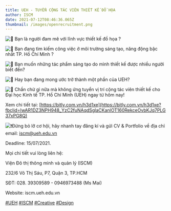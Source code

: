 ```yaml
---
title: UEH - TUYỂN CỘNG TÁC VIÊN THIẾT KẾ ĐỒ HỌA
author: ISCM
date: 2021-07-12T08:46:36.065Z
thumbnail: /images/openrecruitment.png
---
```

<!--StartFragment-->

![🔰](https://static.xx.fbcdn.net/images/emoji.php/v9/tc3/1.5/16/1f530.png) Bạn là người đam mê với lĩnh vực thiết kế đồ họa ?

![🔰](https://static.xx.fbcdn.net/images/emoji.php/v9/tc3/1.5/16/1f530.png) Bạn đang tìm kiếm công việc ở môi trường sáng tạo, năng động bậc nhất TP. Hồ Chí Minh ?

![🔰](https://static.xx.fbcdn.net/images/emoji.php/v9/tc3/1.5/16/1f530.png) Bạn muốn những tác phẩm sáng tạo do mình thiết kế được nhiều người biết đến?

![🔰](https://static.xx.fbcdn.net/images/emoji.php/v9/tc3/1.5/16/1f530.png) Hay bạn đang mong ước trở thành một phần của UEH?

![🤟](https://static.xx.fbcdn.net/images/emoji.php/v9/tbf/1.5/16/1f91f.png) Chần chừ gì nữa mà không ứng tuyển vị trí cộng tác viên thiết kế cho Đại học Kinh tế TP. Hồ Chí Minh (UEH) ngay từ hôm nay!

Xem chi tiết tại: [https://bitly.com.vn/h3d1xe](https://bitly.com.vn/h3d1xe?fbclid=IwAR1DZ3NPH948_YzC2fuNAqdSglaCKanlOT160RekceOvbKJq7PLG37xPG8Q)

![❗️](https://static.xx.fbcdn.net/images/emoji.php/v9/td7/1.5/16/2757.png)Đừng bỏ lỡ cơ hội, hãy nhanh tay đăng kí và gửi CV & Portfolio về địa chỉ email: iscm@ueh.edu.vn

Deadline: 15/07/2021.

Mọi chi tiết vui lòng liên hệ:

Viện Đô thị thông minh và quản lý (ISCM)

232/6 Võ Thị Sáu, P7, Quận 3, TP.HCM

SĐT: 028. 39309589 - 0946973488 (Ms Mai)

Website: iscm.ueh.edu.vn

[\#UEH](https://www.facebook.com/hashtag/ueh?__eep__=6&__cft__[0]=AZXTpGK3cA_wWgcjLlscIVt3ftGD821q29uAfCZRwMohczjVIUR-9RT6t9L8gaeIGYSzgzrVOTPGG1kJitJnucmwIXenosqoQWm3CSeIlqntU2oE6EQae9ub9Qz6S5Pydu7kU40wMJemBqT153ovuaL7atDbfatE3RxFiMqV7j_7Yw&__tn__=*NK-R) [\#ISCM](https://www.facebook.com/hashtag/iscm?__eep__=6&__cft__[0]=AZXTpGK3cA_wWgcjLlscIVt3ftGD821q29uAfCZRwMohczjVIUR-9RT6t9L8gaeIGYSzgzrVOTPGG1kJitJnucmwIXenosqoQWm3CSeIlqntU2oE6EQae9ub9Qz6S5Pydu7kU40wMJemBqT153ovuaL7atDbfatE3RxFiMqV7j_7Yw&__tn__=*NK-R) [\#Creative](https://www.facebook.com/hashtag/creative?__eep__=6&__cft__[0]=AZXTpGK3cA_wWgcjLlscIVt3ftGD821q29uAfCZRwMohczjVIUR-9RT6t9L8gaeIGYSzgzrVOTPGG1kJitJnucmwIXenosqoQWm3CSeIlqntU2oE6EQae9ub9Qz6S5Pydu7kU40wMJemBqT153ovuaL7atDbfatE3RxFiMqV7j_7Yw&__tn__=*NK-R) [\#Design](https://www.facebook.com/hashtag/design?__eep__=6&__cft__[0]=AZXTpGK3cA_wWgcjLlscIVt3ftGD821q29uAfCZRwMohczjVIUR-9RT6t9L8gaeIGYSzgzrVOTPGG1kJitJnucmwIXenosqoQWm3CSeIlqntU2oE6EQae9ub9Qz6S5Pydu7kU40wMJemBqT153ovuaL7atDbfatE3RxFiMqV7j_7Yw&__tn__=*NK-R)

<!--EndFragment-->
